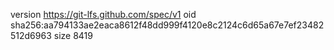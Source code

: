 version https://git-lfs.github.com/spec/v1
oid sha256:aa794133ae2eaca8612f48dd999f4120e8c2124c6d65a67e7ef23482512d6963
size 8419
